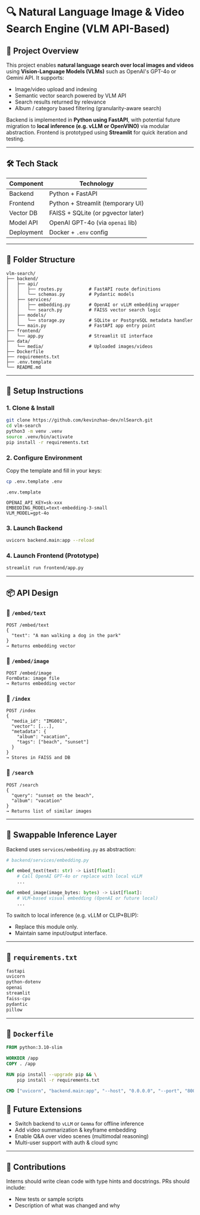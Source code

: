 # 🔍 Natural Language Image & Video Search Engine (VLM API-Based)

## 📌 Project Overview

This project enables **natural language search over local images and videos** using **Vision-Language Models (VLMs)** such as OpenAI's GPT-4o or Gemini API. It supports:

- Image/video upload and indexing
- Semantic vector search powered by VLM API
- Search results returned by relevance
- Album / category based filtering (granularity-aware search)

Backend is implemented in **Python using FastAPI**, with potential future migration to **local inference (e.g. vLLM or OpenVINO)** via modular abstraction. Frontend is prototyped using **Streamlit** for quick iteration and testing.

---

## 🛠 Tech Stack

| Component  | Technology                         |
| ---------- | ---------------------------------- |
| Backend    | Python + FastAPI                   |
| Frontend   | Python + Streamlit (temporary UI)  |
| Vector DB  | FAISS + SQLite (or pgvector later) |
| Model API  | OpenAI GPT-4o (via `openai` lib)   |
| Deployment | Docker + `.env` config             |

---

## 📁 Folder Structure

```
vlm-search/
├── backend/
│   ├── api/
│   │   ├── routes.py          # FastAPI route definitions
│   │   └── schemas.py         # Pydantic models
│   ├── services/
│   │   ├── embedding.py       # OpenAI or vLLM embedding wrapper
│   │   └── search.py          # FAISS vector search logic
│   ├── models/
│   │   └── storage.py         # SQLite or PostgreSQL metadata handler
│   └── main.py                # FastAPI app entry point
├── frontend/
│   └── app.py                 # Streamlit UI interface
├── data/
│   └── media/                 # Uploaded images/videos
├── Dockerfile
├── requirements.txt
├── .env.template
└── README.md
```

---

## 🔧 Setup Instructions

### 1. Clone & Install

```bash
git clone https://github.com/kevinzhao-dev/nlSearch.git
cd vlm-search
python3 -m venv .venv
source .venv/bin/activate
pip install -r requirements.txt
```

### 2. Configure Environment

Copy the template and fill in your keys:

```bash
cp .env.template .env
```

`.env.template`

```env
OPENAI_API_KEY=sk-xxx
EMBEDDING_MODEL=text-embedding-3-small
VLM_MODEL=gpt-4o
```

### 3. Launch Backend

```bash
uvicorn backend.main:app --reload
```

### 4. Launch Frontend (Prototype)

```bash
streamlit run frontend/app.py
```

---

## 📦 API Design

### 🔹 `/embed/text`

```http
POST /embed/text
{
  "text": "A man walking a dog in the park"
}
→ Returns embedding vector
```

### 🔹 `/embed/image`

```http
POST /embed/image
FormData: image file
→ Returns embedding vector
```

### 🔹 `/index`

```http
POST /index
{
  "media_id": "IMG001",
  "vector": [...],
  "metadata": {
    "album": "vacation",
    "tags": ["beach", "sunset"]
  }
}
→ Stores in FAISS and DB
```

### 🔹 `/search`

```http
POST /search
{
  "query": "sunset on the beach",
  "album": "vacation"
}
→ Returns list of similar images
```

---

## 🔄 Swappable Inference Layer

Backend uses `services/embedding.py` as abstraction:

```python
# backend/services/embedding.py

def embed_text(text: str) -> List[float]:
    # Call OpenAI GPT-4o or replace with local vLLM
    ...

def embed_image(image_bytes: bytes) -> List[float]:
    # VLM-based visual embedding (OpenAI or future local)
    ...
```

To switch to local inference (e.g. vLLM or CLIP+BLIP):

- Replace this module only.
- Maintain same input/output interface.

---

## 🧪 `requirements.txt`

```txt
fastapi
uvicorn
python-dotenv
openai
streamlit
faiss-cpu
pydantic
pillow
```

---

## 🐳 `Dockerfile`

```dockerfile
FROM python:3.10-slim

WORKDIR /app
COPY . /app

RUN pip install --upgrade pip && \
    pip install -r requirements.txt

CMD ["uvicorn", "backend.main:app", "--host", "0.0.0.0", "--port", "8000"]
```

## 📌 Future Extensions

- Switch backend to `vLLM` or `Gemma` for offline inference
- Add video summarization & keyframe embedding
- Enable Q\&A over video scenes (multimodal reasoning)
- Multi-user support with auth & cloud sync

---

## 🤝 Contributions

Interns should write clean code with type hints and docstrings. PRs should include:

- New tests or sample scripts
- Description of what was changed and why
